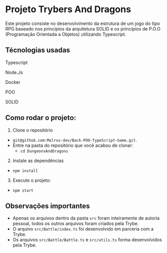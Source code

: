 # Projeto Trybers And Dragons

Este projeto consiste no desenvolvimento da estrutura de um jogo do tipo RPG baseado nos princípios da arquitetura SOLID e os princípios de P.O.O (Programação Orientada a Objetos) utilizando Typescript.

## Técnologias usadas

Typescript

Node.Js

Docker

POO

SOLID

## Como rodar o projeto:

1. Clone o repositório
  - `git@github.com:Malrus-dev/Back-POO-TypeScript-Game.git`.
  - Entre na pasta do repositório que você acabou de clonar:
    - `cd DungeonsAndDragons`

2. Instale as dependências
  -  `npm install`

3. Execute o projeto:
  - `npm start`

## Observações importantes
- Apenas os arquivos dentro da pasta `src` foram inteiramente de autoria pessoal, todos os outros arquivos foram criados pela Trybe.
- O arquivo `src/Battle/index.ts`  foi desenvolvido em parceria com a Trybe.
- Os arquivos `src/Battle/Battle.ts` e `src/utils.ts` forma desenvolvidos pela Trybe.